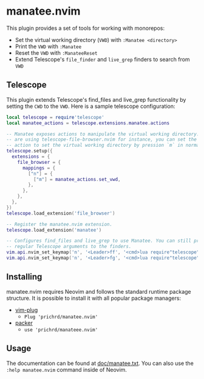 # manatee.nvim

This plugin provides a set of tools for working with monorepos:

* Set the virtual working directory (`VWD`) with `:Manatee <directory>`
* Print the `VWD` with `:Manatee`
* Reset the `VWD` with `:ManateeReset`
* Extend Telescope's `file_finder` and `live_grep` finders to search from `VWD`

## Telescope

This plugin extends Telescope's find_files and live_grep functionality by
setting the `CWD` to the `VWD`. Here is a sample telescope configuration:

```lua
local telescope = require'telescope'
local manatee_actions = telescope.extensions.manatee.actions

-- Manatee exposes actions to manipulate the virtual working directory. If you
-- are using telescope-file-browser.nvim for instance, you can set the following
-- action to set the virtual working directory by pression `m` in normal mode.
telescope.setup({
  extensions = {
    file_browser = {
      mappings = {
        ["n"] = {
          ["m"] = manatee_actions.set_vwd,
        },
      },
    },
  },
})
telescope.load_extension('file_browser')

-- Register the manatee.nvim extension.
telescope.load_extension('manatee')

-- Configures find_files and live_grep to use Manatee. You can still provide
-- regular Telescope arguments to the finders.
vim.api.nvim_set_keymap('n', '<Leader>ff', '<cmd>lua require"telescope".extensions.manatee.find_files{}<CR>', opts)
vim.api.nvim_set_keymap('n', '<Leader>fg', '<cmd>lua require"telescope".extensions.manatee.live_grep{}<CR>', opts)
```

## Installing

manatee.nvim requires Neovim and follows the standard runtime package structure.
It is possible to install it with all popular package managers:

* [vim-plug](https://github.com/junegunn/vim-plug)
  * `Plug 'prichrd/manatee.nvim'`
* [packer](https://github.com/wbthomason/packer.nvim)
  * `use 'prichrd/manateee.nvim'`

## Usage

The documentation can be found at [doc/manatee.txt](doc/manatee.txt). You can also
use the `:help manatee.nvim` command inside of Neovim.

